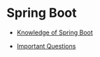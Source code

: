 # Spring Boot

- [Knowledge of Spring Boot](_knowledge-spring-boot.md)

- [Important Questions ](_questions-spring-boot.md)

